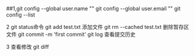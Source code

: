 ##1,git config --global user.name ""
 	git config --global user.email "" 
	git config --list 
	
2 git status命令
	git add test.txt 添加文件
	git rm --cached test.txt 删除暂存区文件
	git commit -m 'first commit' 
	git log 查看提交历史

3 查看修改 git diff 
